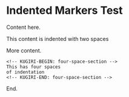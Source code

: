 # Indented Markers Test

Content here.

  <!-- KUGIRI-BEGIN: indented-section -->
  This content is indented
  with two spaces
  <!-- KUGIRI-END: indented-section -->

More content.

    <!-- KUGIRI-BEGIN: four-space-section -->
    This has four spaces
    of indentation
    <!-- KUGIRI-END: four-space-section -->

End.
